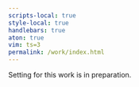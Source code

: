 ```yaml
---
scripts-local: true
style-local: true
handlebars: true
aton: true
vim: ts=3
permalink: /work/index.html
---
```


Setting for this work is in preparation.
